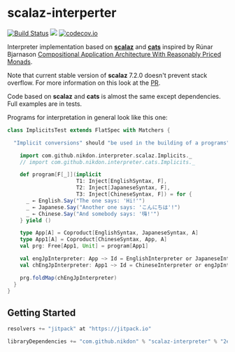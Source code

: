 # scalaz-interperter

[![Build Status](https://travis-ci.org/nikdon/scalaz-interpreter.svg?branch=master)](https://travis-ci.org/nikdon/scalaz-interpreter)
[![](https://jitpack.io/v/nikdon/scalaz-interpreter.svg)](https://jitpack.io/#nikdon/scalaz-interpreter)
[![codecov.io](https://codecov.io/github/nikdon/scalaz-interpreter/coverage.svg?branch=master)](https://codecov.io/github/nikdon/scalaz-interpreter?branch=master)

Interpreter implementation based on [**scalaz**](https://github.com/scalaz/scalaz) and [**cats**](https://github.com/typelevel/cats) inspired by Rúnar Bjarnason [Compositional Application Architecture With Reasonably Priced Monads](https://www.parleys.com/play/53a7d2c3e4b0543940d9e538/).

Note that current stable version of **scalaz** 7.2.0 doesn't prevent stack overflow. For more information on this look at the [PR](https://github.com/scalaz/scalaz/pull/1079).

Code based on **scalaz** and **cats** is almost the same except dependencies. Full examples are in tests.

Programs for interpretation in general look like this one:

```scala
class ImplicitsTest extends FlatSpec with Matchers {

  "Implicit conversions" should "be used in the building of a programs" in {

    import com.github.nikdon.interpreter.scalaz.Implicits._
    // import com.github.nikdon.interpreter.cats.Implicits._

    def program[F[_]](implicit
                      T1: Inject[EnglishSyntax, F],
                      T2: Inject[JapaneseSyntax, F],
                      T3: Inject[ChineseSyntax, F]) = for {
      _ ← English.Say("The one says: 'Hi!'")
      _ ← Japanese.Say("Another one says: 'こんにちは'!")
      _ ← Chinese.Say("And somebody says: '嗨!'")
    } yield ()

    type App[A] = Coproduct[EnglishSyntax, JapaneseSyntax, A]
    type App1[A] = Coproduct[ChineseSyntax, App, A]
    val prg: Free[App1, Unit] = program[App1]

    val engJpInterpreter: App ~> Id = EnglishInterpreter or JapaneseInterpreter
    val chEngJpInterpreter: App1 ~> Id = ChineseInterpreter or engJpInterpreter

    prg.foldMap(chEngJpInterpreter)
  }
}
```

## Getting Started

```scala
resolvers += "jitpack" at "https://jitpack.io"

libraryDependencies += "com.github.nikdon" % "scalaz-interpreter" % "2e3e3cb6c9"
```
